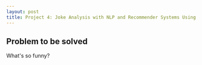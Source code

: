 ```yaml
---
layout: post
title: Project 4: Joke Analysis with NLP and Recommender Systems Using Unsupervised Machine Learning
---
```


## Problem to be solved
What's so funny?

